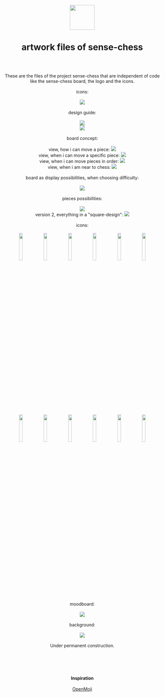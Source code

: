 <p align="center">
  <img src="https://raw.githubusercontent.com/sense-chess/artwork/master/sense-chess.png" width=80><br>
</p>
<h1 align="center">artwork files of sense-chess</h1>
<br>
<br>
<p align="center">
  These are the files of the project sense-chess that are independent of code like the sense-chess board, the logo and the icons.
  <br>
  <br>
 icons:
  <br>
  <br>
  <img src="https://github.com/sense-chess/artwork/blob/master/pieces/icons.svg">
  <br>
  <br>
 design guide:
  <br>
  <br>
  <img src="https://github.com/sense-chess/artwork/blob/master/styleguide/Styleguide.svg">
  <br>
  <img src="https://github.com/sense-chess/artwork/blob/master/styleguide/Styleguide1.svg">
  <br>
  <br>
 board concept:
  <br>
  <br>
 view, how i can move a piece:
  <img src="https://github.com/sense-chess/artwork/blob/master/board/piecemoveview.svg">
  <br>
 view, when i can move a specific piece:
  <img src="https://github.com/sense-chess/artwork/blob/master/board/movespecificpiece.svg">
  <br>
 view, when i can move pieces in order:
  <img src="https://github.com/sense-chess/artwork/blob/master/board/movepiecesinorder.svg">
  <br>
 view, when i am near to chess:
  <img src="https://github.com/sense-chess/artwork/blob/master/board/neartochess.svg">
  <br>
  <br> 
  board as display possibilities, when choosing difficulty:
  <br>
  <br>
  <img src="https://github.com/sense-chess/artwork/blob/master/DISPLAY/Version1.svg">
  <br>
  <br>
 pieces possibilities:
  <br>
  <br>
  <img src="https://github.com/sense-chess/artwork/blob/master/pieces/Version1.svg">
  <br>
  version 2, everything in a "square-design":
  <img src="https://github.com/sense-chess/artwork/blob/master/pieces/Version2.svg">
  <br>
  <br> 
 icons:
  <br>
  <br>
  <img src="https://github.com/sense-chess/artwork/blob/master/pieces/bishop/bB.svg" width=15%>
  <img src="https://github.com/sense-chess/artwork/blob/master/pieces/king/bK.svg" width=15%>
  <img src="https://github.com/sense-chess/artwork/blob/master/pieces/knight/bN.svg" width=15%>
  <img src="https://github.com/sense-chess/artwork/blob/master/pieces/pawn/bP.svg" width=15%>
  <img src="https://github.com/sense-chess/artwork/blob/master/pieces/queen/bQ.svg" width=15%>
  <img src="https://github.com/sense-chess/artwork/blob/master/pieces/rook/bR.svg" width=15%>
 
  
  <br>
  <img src="https://github.com/sense-chess/artwork/blob/master/pieces/bishop/wB.svg" width=15%>
  <img src="https://github.com/sense-chess/artwork/blob/master/pieces/king/wK.svg" width=15%>
  <img src="https://github.com/sense-chess/artwork/blob/master/pieces/knight/wN.svg" width=15%>
  <img src="https://github.com/sense-chess/artwork/blob/master/pieces/pawn/wP.svg" width=15%>
  <img src="https://github.com/sense-chess/artwork/blob/master/pieces/queen/wQ.svg" width=15%>
  <img src="https://github.com/sense-chess/artwork/blob/master/pieces/rook/wR.svg" width=15%>
  <br>
  <br>
  moodboard:
  <br>
  <br>
  <img src="https://github.com/sense-chess/artwork/blob/master/board/moodboard.jpg">
  <br>
  <br>
  background:
  <br>
  <br>
  <img src="https://github.com/sense-chess/artwork/blob/master/background.svg">
  <br>
  <br>
  Under permanent construction.
  <br>
  <br>
 <br>
  <br>
  <br>
</p>  
<h4 align="center">Inspiration</h4>
<p align="center">
  <a href="http://openmoji.org/">OpenMoji</a>
  <br>
</p>